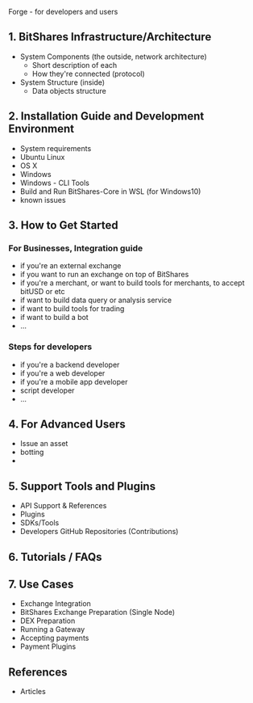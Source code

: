 Forge - for developers and users

## 1. BitShares Infrastructure/Architecture
- System Components (the outside, network architecture)
  - Short description of each
  - How they're connected (protocol)
- System Structure (inside)
  - Data objects structure

## 2. Installation Guide and Development Environment
- System requirements
- Ubuntu Linux
- OS X
- Windows
- Windows - CLI Tools
- Build and Run BitShares-Core in WSL (for Windows10)
- known issues

## 3. How to Get Started 
### For Businesses, Integration guide
- if you're an external exchange
- if you want to run an exchange on top of BitShares
- if you're a merchant, or want to build tools for merchants, to accept bitUSD or etc
- if want to build data query or analysis service
- if want to build tools for trading
- if want to build a bot
- ...

### Steps for developers
- if you're a backend developer
- if you're a web developer
- if you're a mobile app developer
- script developer
- ...

## 4. For Advanced Users
- Issue an asset
- botting
- 

## 5. Support Tools and Plugins
- API Support & References
- Plugins
- SDKs/Tools
- Developers GitHub Repositories (Contributions)

## 6. Tutorials / FAQs

## 7. Use Cases
- Exchange Integration
- BitShares Exchange Preparation (Single Node)
- DEX Preparation
- Running a Gateway
- Accepting payments
- Payment Plugins  
 
	
## References
-  Articles

